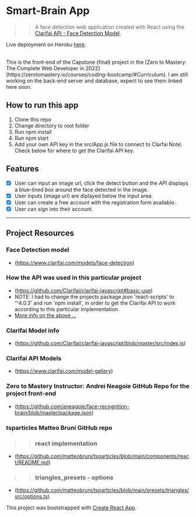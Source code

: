 # Smart-Brain App
>> A face detection web application created with React using the [Clarifai API - Face Detection Model](https://www.clarifai.com/models/ai-face-detection).

Live deployment on Heroku [here](https://sb--app.herokuapp.com/).
<br>
<!-- Live deployment on GitHub Pages [here](https://alindabyamukama.github.io/smart-brain-frontend/). -->
<br>
This is the front-end of the Capstone (final) project in the [Zero to Mastery: The Complete Web Developer in 2022](https://zerotomastery.io/courses/coding-bootcamp/#Curriculum). I am still working on the back-end server and database, expect to see them linked here soon.

## How to run this app
1. Clone this repo
2. Change directory to root folder
3. Run npm install
4. Run npm start
5. Add your own API key in the src/App.js file to connect to Clarfai
Note: Check below for where to get the Clarifai API key.

## Features

- [x] User can input an image url, click the detect button and the API displays a blue-lined box around the face detected in the image.
- [x] User inputs (image url) are diplayed below the input area.
- [x] User can create a free account with the registration form available.
- [x] User can sign into their account.

---

## Project Resources

### Face Detection model 
- (https://www.clarifai.com/models/face-detection)

### How the API was used in this particular project

- (https://github.com/Clarifai/clarifai-javascript#basic-use)
- NOTE: I had to change the projects package.json 'react-scripts' to '^4.0.3' and run 'npm install', in order to get the Clarifai API to work according to this particular implementation.
- [More info on the above ...](https://webpack.js.org/migrate/5/#run-a-single-build-and-follow-advice)

### Clarifai Model info

- (https://github.com/Clarifai/clarifai-javascript/blob/master/src/index.js)

### Clarifai API Models

- (https://www.clarifai.com/model-gallery)

### Zero to Mastery Instructor: Andrei Neagoie GitHub Repo for the project front-end

- (https://github.com/aneagoie/face-recognition-brain/blob/master/package.json)

### tsparticles Matteo Bruni GitHub repo
>> ### react implementation
- (https://github.com/matteobruni/tsparticles/blob/main/components/react/README.md)
>> ### triangles_presets - options
- (https://github.com/matteobruni/tsparticles/blob/main/presets/triangles/src/options.ts)

This project was bootstrapped with [Create React App](https://github.com/facebook/create-react-app).
